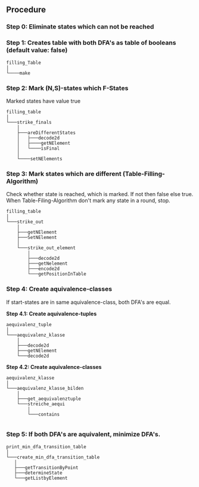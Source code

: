 ## Procedure

### Step 0: Eliminate states which can not be reached

### Step 1: Creates table with both DFA's as table of booleans (default value: false)
```
filling_Table
│
└────make
```
### Step 2: Mark (N,S)-states which F-States
Marked states have value true
```
filling_table
│
└───strike_finals
	│
	├───areDifferentStates
	│	├───decode2d
	│	├────getNElement
	│	└────isFinal
	│	    
	└────setNElements
```

### Step 3: Mark states which are different (Table-Filling-Algorithm)
Check whether state is reached, which is marked. If not then false else true.
When Table-Filing-Algorithm don't mark any state in a round, stop.

```
filling_table
│
└───strike_out
	│
	├───getNElement
	├───SetNElement
	│
	└───strike_out_element
		│
		├───decode2d
		├───getNelement
		├───encode2d
		└───getPositionInTable
```

### Step 4: Create aquivalence-classes
If start-states are in same aquivalence-class, both DFA's are equal.

<b>Step 4.1: Create aquivalence-tuples</b>
```
aequivalenz_tuple
│
└───aequivalenz_klasse
	│
	├───decode2d
	├───getNElement
	└───decode2d
```

<b>Step 4.2: Create aquivalence-classes</b>
```
aequivalenz_klasse
│
└───aequivalenz_klasse_bilden
	│
	├───get_aequivalenztuple
	└───streiche_aequi
		│
		└───contains
	
 ```
### Step 5: If both DFA's are aquivalent, minimize DFA's.

 ```
print_min_dfa_transition_table
│
└───create_min_dfa_transition_table
	│
	├───getTransitionByPoint
	├───determineState
	└───getListbyElement
 ```
